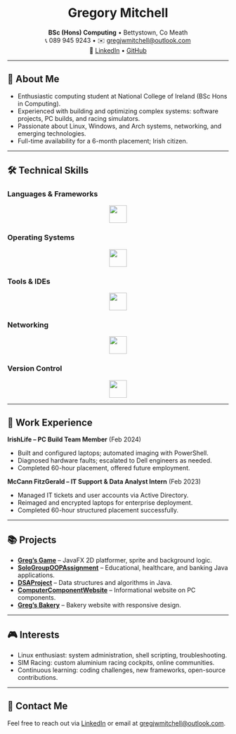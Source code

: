 <h1 align="center">Gregory Mitchell</h1>
<p align="center">
  <strong>BSc (Hons) Computing</strong> • Bettystown, Co Meath<br/>
  📞 089 945 9243 • ✉️ <a href="mailto:gregjwmitchell@outlook.com">gregjwmitchell@outlook.com</a><br/>
  🔗 <a href="https://www.linkedin.com/in/gregmitchell8934">LinkedIn</a> • <a href="https://github.com/g81433691">GitHub</a>
</p>

---

## 👋 About Me
- Enthusiastic computing student at National College of Ireland (BSc Hons in Computing).  
- Experienced with building and optimizing complex systems: software projects, PC builds, and racing simulators.  
- Passionate about Linux, Windows, and Arch systems, networking, and emerging technologies.  
- Full-time availability for a 6-month placement; Irish citizen.

---

## 🛠️ Technical Skills

### Languages & Frameworks
<p align="center">
  <img src="https://skillicons.dev/icons?i=java,js,html,css,json,xml,nodejs,express,python,javafx" height="40"/>
</p>

### Operating Systems
<p align="center">
  <img src="https://skillicons.dev/icons?i=linux,windows,ubuntu" height="40"/>
</p>

### Tools & IDEs
<p align="center">
  <img src="https://skillicons.dev/icons?i=vscode,netbeans,eclipse,jupyter,mysql,wireshark" height="40"/>
</p>

### Networking
<p align="center">
  <img src="https://skillicons.dev/icons?i=cisco,lan,wan,tcpip,osi" height="40"/>
</p>

### Version Control
<p align="center">
  <img src="https://skillicons.dev/icons?i=git,github" height="40"/>
</p>

---

## 💼 Work Experience
**IrishLife – PC Build Team Member** (Feb 2024)  
- Built and configured laptops; automated imaging with PowerShell.  
- Diagnosed hardware faults; escalated to Dell engineers as needed.  
- Completed 60-hour placement, offered future employment.

**McCann FitzGerald – IT Support & Data Analyst Intern** (Feb 2023)  
- Managed IT tickets and user accounts via Active Directory.  
- Reimaged and encrypted laptops for enterprise deployment.  
- Completed 60-hour structured placement successfully.

---

## 📚 Projects
- [**Greg’s Game**](https://github.com/g81433691/GregsGame) – JavaFX 2D platformer, sprite and background logic.  
- [**SoloGroupOOPAssignment**](https://github.com/g81433691/SoloGroupOOPAssignment) – Educational, healthcare, and banking Java applications.  
- [**DSAProject**](https://github.com/g81433691/DSAProject) – Data structures and algorithms in Java.  
- [**ComputerComponentWebsite**](https://github.com/g81433691/ComputerComponentWebsite) – Informational website on PC components.  
- [**Greg’s Bakery**](https://github.com/g81433691/GregsBakery) – Bakery website with responsive design.

---

## 🎮 Interests
- Linux enthusiast: system administration, shell scripting, troubleshooting.  
- SIM Racing: custom aluminium racing cockpits, online communities.  
- Continuous learning: coding challenges, new frameworks, open-source contributions.

---

## 📢 Contact Me
Feel free to reach out via <a href="https://www.linkedin.com/in/gregmitchell8934">LinkedIn</a> or email at <a href="mailto:gregjwmitchell@outlook.com">gregjwmitchell@outlook.com</a>.
